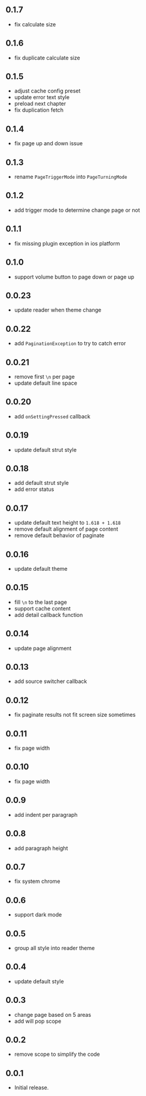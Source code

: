 ## 0.1.7

- fix calculate size

## 0.1.6

- fix duplicate calculate size

## 0.1.5

- adjust cache config preset
- update error text style
- preload next chapter
- fix duplication fetch

## 0.1.4

- fix page up and down issue

## 0.1.3

- rename `PageTriggerMode` into `PageTurningMode`

## 0.1.2

- add trigger mode to determine change page or not

## 0.1.1

- fix missing plugin exception in ios platform

## 0.1.0

- support volume button to page down or page up

## 0.0.23

- update reader when theme change

## 0.0.22

- add `PaginationException` to try to catch error

## 0.0.21

- remove first `\n` per page
- update default line space

## 0.0.20

- add `onSettingPressed` callback

## 0.0.19

- update default strut style

## 0.0.18

- add default strut style
- add error status

## 0.0.17

- update default text height to `1.618 + 1.618`
- remove default alignment of page content
- remove default behavior of paginate

## 0.0.16

- update default theme

## 0.0.15

- fill `\n` to the last page
- support cache content
- add detail callback function

## 0.0.14

- update page alignment

## 0.0.13

- add source switcher callback

## 0.0.12

- fix paginate results not fit screen size sometimes

## 0.0.11

- fix page width

## 0.0.10

- fix page width

## 0.0.9

- add indent per paragraph

## 0.0.8

- add paragraph height

## 0.0.7

- fix system chrome

## 0.0.6

- support dark mode

## 0.0.5

- group all style into reader theme

## 0.0.4

- update default style

## 0.0.3

- change page based on 5 areas
- add will pop scope

## 0.0.2

- remove scope to simplify the code

## 0.0.1

- Initial release.
